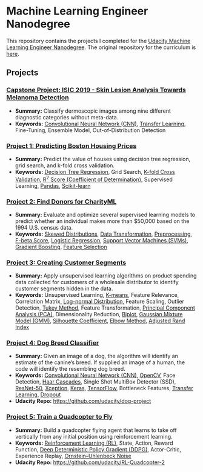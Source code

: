 # Machine Learning Engineer Nanodegree
This repository contains the projects I completed for the [Udacity Machine Learning Engineer Nanodegree](https://www.udacity.com). The original repository for the curriculum is [here](https://github.com/udacity/machine-learning).

## Projects

### [Capstone Project: ISIC 2019 - Skin Lesion Analysis Towards Melanoma Detection](https://github.com/wanghsinwei/isic-2019)
- **Summary:** Classify dermoscopic images among nine different diagnostic categories without meta-data.
- **Keywords:** [Convolutional Neural Network (CNN)](https://en.wikipedia.org/wiki/Convolutional_neural_network), [Transfer Learning](http://cs231n.github.io/transfer-learning/), Fine-Tuning, Ensemble Model, Out-of-Distribution Detection

### [Project 1: Predicting Boston Housing Prices](project_1_boston_housing)
- **Summary:** Predict the value of houses using decision tree regression, grid search, and k-fold cross validation.
- **Keywords:** [Decision Tree Regression](https://scikit-learn.org/stable/modules/generated/sklearn.tree.DecisionTreeRegressor.html), Grid Search, [K-fold Cross Validation](https://scikit-learn.org/stable/modules/cross_validation.html), [R<sup>2</sup> Score (Coefficient of Determination)](https://scikit-learn.org/stable/modules/model_evaluation.html#r2-score-the-coefficient-of-determination), Supervised Learning, [Pandas](https://pandas.pydata.org), [Scikit-learn](https://scikit-learn.org)

### [Project 2: Find Donors for CharityML](project_2_finding_donors)
- **Summary:** Evaluate and optimize several supervised learning models to predict whether an individual makes more than $50,000 based on the 1994 U.S. census data.
- **Keywords:** [Skewed Distributions](https://www.r-statistics.com/2013/05/log-transformations-for-skewed-and-wide-distributions-from-practical-data-science-with-r/), [Data Transformation](https://en.wikipedia.org/wiki/Data_transformation_(statistics)), [Preprocessing](https://scikit-learn.org/stable/modules/preprocessing.html), [F-beta Score](https://scikit-learn.org/stable/modules/generated/sklearn.metrics.fbeta_score.html), [Logistic Regression](https://scikit-learn.org/stable/modules/generated/sklearn.linear_model.LogisticRegression.html), [Support Vector Machines (SVMs)](https://scikit-learn.org/stable/modules/svm.html), [Gradient Boosting](https://scikit-learn.org/stable/modules/generated/sklearn.ensemble.GradientBoostingClassifier.html), [Feature Selection](https://scikit-learn.org/stable/modules/generated/sklearn.ensemble.GradientBoostingClassifier.html#sklearn.ensemble.GradientBoostingClassifier.feature_importances_)

### [Project 3: Creating Customer Segments](project_3_customer_segments)
- **Summary:** Apply unsupervised learning algorithms on product spending data collected for customers of a wholesale distributor to identify customer segments hidden in the data.
- **Keywords:** Unsupervised Learning, [K-means](https://scikit-learn.org/stable/modules/clustering.html#k-means), Feature Relevance, Correlation Matrix, [Log-normal Distribution](https://en.wikipedia.org/wiki/Log-normal_distribution), Feature Scaling, Outlier Detection, [Tukey Method](https://en.wikipedia.org/wiki/Tukey%27s_range_test), Feature Transformation, [Principal Component Analysis (PCA)](https://scikit-learn.org/stable/modules/generated/sklearn.decomposition.PCA.html), Dimensionality Reduction, [Biplot](https://en.wikipedia.org/wiki/Biplot), [Gaussian Mixture Model (GMM)](https://scikit-learn.org/stable/modules/mixture.html), [Silhouette Coefficient](https://scikit-learn.org/stable/modules/generated/sklearn.metrics.silhouette_score.html), [Elbow Method](https://en.wikipedia.org/wiki/Elbow_method_(clustering)), [Adjusted Rand Index](https://scikit-learn.org/stable/modules/generated/sklearn.metrics.adjusted_rand_score.html)

### [Project 4: Dog Breed Classifier](project_4_dog_breed)
- **Summary:** Given an image of a dog, the algorithm will identify an estimate of the canine’s breed. If supplied an image of a human, the code will identify the resembling dog breed.
- **Keywords:** [Convolutional Neural Network (CNN)](https://en.wikipedia.org/wiki/Convolutional_neural_network), [OpenCV](https://opencv.org), Face Detection, [Haar Cascades](https://docs.opencv.org/4.1.1/db/d28/tutorial_cascade_classifier.html), Single Shot MultiBox Detector (SSD), [ResNet-50](https://keras.io/applications/#resnet), [Xception](https://keras.io/applications/#xception), [Keras](https://keras.io), [TensorFlow](https://www.tensorflow.org), Bottleneck Features, [Transfer Learning](http://cs231n.github.io/transfer-learning/), [Dropout](http://www.jmlr.org/papers/volume15/srivastava14a/srivastava14a.pdf)
- **Udacity Repo:** https://github.com/udacity/dog-project

### [Project 5: Train a Quadcopter to Fly](project_5_quadcopter)
- **Summary:** Build a quadcopter flying agent that learns to take off vertically from any initial position using reinforcement learning.
- **Keywords:** [Reinforcement Learning (RL)](https://en.wikipedia.org/wiki/Reinforcement_learning), State, Action, Reward Function, [Deep Deterministic Policy Gradient (DDPG)](https://arxiv.org/abs/1509.02971), Actor-Critic, Experience Replay, [Ornstein–Uhlenbeck Noise](https://en.wikipedia.org/wiki/Ornstein–Uhlenbeck_process)
- **Udacity Repo:** https://github.com/udacity/RL-Quadcopter-2
